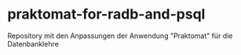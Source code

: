 # praktomat-for-radb-and-psql
Repository mit den Anpassungen der Anwendung "Praktomat" für die Datenbanklehre
